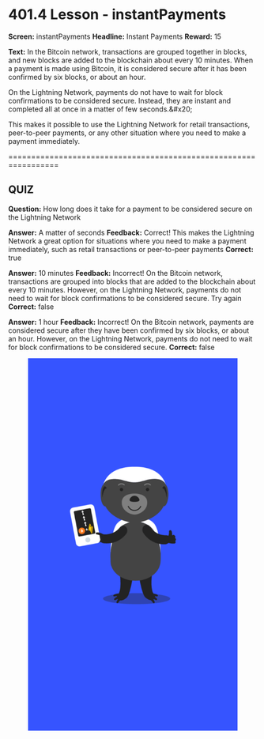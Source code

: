 # 401.4 Lesson - instantPayments

**Screen:** instantPayments
**Headline:** Instant Payments
**Reward:** 15

**Text:** In the Bitcoin network, transactions are grouped together in blocks, and new blocks are added to the blockchain about every 10 minutes. When a payment is made using Bitcoin, it is considered secure after it has been confirmed by six blocks, or about an hour.

On the Lightning Network, payments do not have to wait for block confirmations to be considered secure. Instead, they are instant and completed all at once in a matter of few seconds.&amp;#x20;

This makes it possible to use the Lightning Network for retail transactions, peer-to-peer payments, or any other situation where you need to make a payment immediately.


=================================================================

## QUIZ

**Question:** How long does it take for a payment to be considered secure on the Lightning Network

**Answer:** A matter of seconds
**Feedback:** Correct! This makes the Lightning Network a great option for situations where you need to make a payment immediately, such as retail transactions or peer-to-peer payments
**Correct:** true

**Answer:** 10 minutes
**Feedback:** Incorrect! On the Bitcoin network, transactions are grouped into blocks that are added to the blockchain about every 10 minutes. However, on the Lightning Network, payments do not need to wait for block confirmations to be considered secure. Try again
**Correct:** false

**Answer:** 1 hour
**Feedback:** Incorrect! On the Bitcoin network, payments are considered secure after they have been confirmed by six blocks, or about an hour. However, on the Lightning Network, payments do not need to wait for block confirmations to be considered secure.
**Correct:** false


<figure><img src="../.gitbook/assets/401-04.png" alt=""><figcaption></figcaption></figure>

